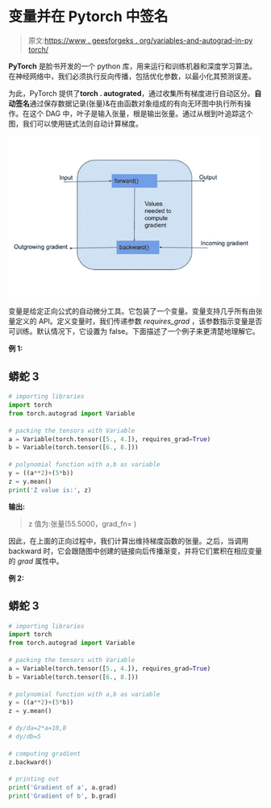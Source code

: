 # 变量并在 Pytorch 中签名

> 原文:[https://www . geesforgeks . org/variables-and-autograd-in-py torch/](https://www.geeksforgeeks.org/variables-and-autograd-in-pytorch/)

**PyTorch** 是脸书开发的一个 python 库，用来运行和训练机器和深度学习算法。在神经网络中，我们必须执行反向传播，包括优化参数，以最小化其预测误差。

为此，PyTorch 提供了**torch . autograted**，通过收集所有梯度进行自动区分。**自动签名**通过保存数据记录(张量)&在由函数对象组成的有向无环图中执行所有操作。在这个 DAG 中，叶子是输入张量，根是输出张量。通过从根到叶追踪这个图，我们可以使用链式法则自动计算梯度。

![](img/bd4fa7835b117c2b9d96d479b44bf7f8.png)

变量是给定正向公式的自动微分工具。它包装了一个变量。变量支持几乎所有由张量定义的 API。定义变量时，我们传递参数 *requires_grad* ，该参数指示变量是否可训练。默认情况下，它设置为 false。下面描述了一个例子来更清楚地理解它。

**例 1:**

## 蟒蛇 3

```py
# importing libraries
import torch
from torch.autograd import Variable

# packing the tensors with Variable
a = Variable(torch.tensor([5., 4.]), requires_grad=True)
b = Variable(torch.tensor([6., 8.]))

# polynomial function with a,b as variable
y = ((a**2)+(5*b))
z = y.mean()
print('Z value is:', z)
```

**输出:**

> z 值为:张量(55.5000，grad_fn= <meanbackward0>)</meanbackward0>

因此，在上面的正向过程中，我们计算出维持梯度函数的张量。之后，当调用 backward 时，它会跟随图中创建的链接向后传播渐变，并将它们累积在相应变量的 *grad* 属性中。

**例 2:**

## 蟒蛇 3

```py
# importing libraries
import torch
from torch.autograd import Variable

# packing the tensors with Variable
a = Variable(torch.tensor([5., 4.]), requires_grad=True)
b = Variable(torch.tensor([6., 8.]))

# polynomial function with a,b as variable
y = ((a**2)+(5*b))
z = y.mean()

# dy/da=2*a=10,8
# dy/db=5

# computing gradient
z.backward()

# printing out
print('Gradient of a', a.grad)
print('Gradient of b', b.grad)
```